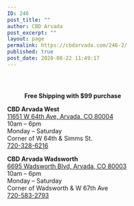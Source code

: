 ```yaml
---
ID: 246
post_title: ""
author: CBD Arvada
post_excerpt: ""
layout: page
permalink: https://cbdarvada.com/246-2/
published: true
post_date: 2020-08-22 11:49:17
---
```

<!-- wp:columns -->
<div class="wp-block-columns"><!-- wp:column {"width":66.66} -->
<div class="wp-block-column" style="flex-basis:66.66%"><!-- wp:image {"id":258,"sizeSlug":"large","className":"is-style-rounded"} -->
<figure class="wp-block-image size-large is-style-rounded"><img src="https://cbdarvada.com/wp-content/uploads/2020/08/open-business.jpg" alt="" class="wp-image-258"/></figure>
<!-- /wp:image --></div>
<!-- /wp:column -->

<!-- wp:column {"width":33.33} -->
<div class="wp-block-column" style="flex-basis:33.33%"><!-- wp:image {"align":"center","id":194,"sizeSlug":"large"} -->
<div class="wp-block-image"><figure class="aligncenter size-large"><img src="https://cbdarvada.com/wp-content/uploads/2020/07/Arvada.SHaman-1.jpg" alt="" class="wp-image-194"/></figure></div>
<!-- /wp:image -->

<!-- wp:image {"align":"center","id":100,"sizeSlug":"large"} -->
<div class="wp-block-image"><figure class="aligncenter size-large"><img src="https://cbdarvada.com/wp-content/uploads/2020/03/hemp-authority320x320.png" alt="" class="wp-image-100"/></figure></div>
<!-- /wp:image -->

<!-- wp:image {"align":"center","id":255,"sizeSlug":"large"} -->
<div class="wp-block-image"><figure class="aligncenter size-large"><img src="https://cbdarvada.com/wp-content/uploads/2020/08/shop-online.png" alt="" class="wp-image-255"/><figcaption><strong>Free Shipping with $99 purchase</strong></figcaption></figure></div>
<!-- /wp:image -->

<!-- wp:paragraph -->
<p></p>
<!-- /wp:paragraph --></div>
<!-- /wp:column --></div>
<!-- /wp:columns -->

<!-- wp:columns -->
<div class="wp-block-columns"><!-- wp:column -->
<div class="wp-block-column"><!-- wp:paragraph {"align":"left"} -->
<p class="has-text-align-left"><strong>CBD Arvada West</strong><br><a href="https://g.page/arvada-american-shaman-cbd?share">11651 W 64th Ave, Arvada, CO 80004</a><br>10am – 6pm<br>Monday – Saturday<br>Corner of W 64th &amp; Simms St.<br><a href="tel: 7203286216">720-328-6216</a></p>
<!-- /wp:paragraph --></div>
<!-- /wp:column -->

<!-- wp:column -->
<div class="wp-block-column"><!-- wp:paragraph -->
<p><strong>CBD Arvada Wadsworth</strong><br><a href="https://g.page/cbdarvadashaman?share">6695 Wadsworth Blvd, Arvada, CO 80003</a><br>10am – 6pm<br>Monday – Saturday<br>Corner of Wadsworth &amp; W 67th Ave<br><a href="tel: 7205832793">720-583-2793</a></p>
<!-- /wp:paragraph --></div>
<!-- /wp:column --></div>
<!-- /wp:columns -->
